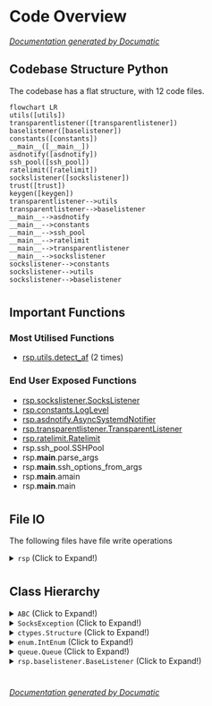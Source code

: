# Code Overview

[_Documentation generated by Documatic_](https://www.documatic.com)

<!---Documatic-section-Codebase Structure Python-start--->
## Codebase Structure Python

The codebase has a flat structure, with 12 code files.

<!---Documatic-block-system_architecture-start--->
```mermaid
flowchart LR
utils([utils])
transparentlistener([transparentlistener])
baselistener([baselistener])
constants([constants])
__main__([__main__])
asdnotify([asdnotify])
ssh_pool([ssh_pool])
ratelimit([ratelimit])
sockslistener([sockslistener])
trust([trust])
keygen([keygen])
transparentlistener-->utils
transparentlistener-->baselistener
__main__-->asdnotify
__main__-->constants
__main__-->ssh_pool
__main__-->ratelimit
__main__-->transparentlistener
__main__-->sockslistener
sockslistener-->constants
sockslistener-->utils
sockslistener-->baselistener
```
<!---Documatic-block-system_architecture-end--->

# #
<!---Documatic-section-Codebase Structure Python-end--->

<!---Documatic-section-Important Functions-start--->
## Important Functions

<!---Documatic-block-important_funcs-start--->
<!---Documatic-block-most_used_funcs-start--->
### Most Utilised Functions

* [rsp.utils.detect_af](3-rsp_utils.md#rsp.utils.detect_af) (2 times)
<!---Documatic-block-most_used_funcs-end--->

<!---Documatic-block-end_user_funcs-start--->
### End User Exposed Functions

* [rsp.sockslistener.SocksListener](9-rsp_sockslistener.md#rsp.sockslistener.SocksListener)
* [rsp.constants.LogLevel](5-rsp_constants.md#rsp.constants.LogLevel)
* [rsp.asdnotify.AsyncSystemdNotifier](7-rsp_asdnotify.md#rsp.asdnotify.AsyncSystemdNotifier)
* [rsp.transparentlistener.TransparentListener](4-rsp_transparentlistener.md#rsp.transparentlistener.TransparentListener)
* [rsp.ratelimit.Ratelimit](10-rsp_ratelimit.md#rsp.ratelimit.Ratelimit)
* rsp.ssh_pool.SSHPool
* rsp.__main__.parse_args
* rsp.__main__.ssh_options_from_args
* rsp.__main__.amain
* rsp.__main__.main
<!---Documatic-block-end_user_funcs-end--->
<!---Documatic-block-important_funcs-end--->

# #
<!---Documatic-section-Important Functions-end--->

<!---Documatic-section-File IO-start--->
## File IO

<!---Documatic-block-file_io-start--->
The following files have file write operations

<!---Documatic-block-rsp-start--->
<details>
	<summary><code>rsp</code> (Click to Expand!)</summary>

* rsp.trust
</details>
<!---Documatic-block-rsp-end--->
<!---Documatic-block-file_io-end--->

# #
<!---Documatic-section-File IO-end--->

<!---Documatic-section-Class Hierarchy-start--->
## Class Hierarchy

<!---Documatic-block-ABC-start--->
<details>
	<summary><code>ABC</code> (Click to Expand!)</summary>

* rsp.baselistener.BaseListener
</details>
<!---Documatic-block-ABC-end--->

<!---Documatic-block-SocksException-start--->
<details>
	<summary><code>SocksException</code> (Click to Expand!)</summary>

* rsp.sockslistener.BadAddress
* rsp.sockslistener.BadAuthMethod
* rsp.sockslistener.BadVersion
</details>
<!---Documatic-block-SocksException-end--->

<!---Documatic-block-ctypes.Structure-start--->
<details>
	<summary><code>ctypes.Structure</code> (Click to Expand!)</summary>

* rsp.transparentlistener.sockaddr
* rsp.transparentlistener.sockaddr_in
* rsp.transparentlistener.sockaddr_in6
</details>
<!---Documatic-block-ctypes.Structure-end--->

<!---Documatic-block-enum.IntEnum-start--->
<details>
	<summary><code>enum.IntEnum</code> (Click to Expand!)</summary>

* [rsp.constants.LogLevel](5-rsp_constants.md#rsp.constants.LogLevel)
</details>
<!---Documatic-block-enum.IntEnum-end--->

<!---Documatic-block-queue.Queue-start--->
<details>
	<summary><code>queue.Queue</code> (Click to Expand!)</summary>

* rsp.utils.OverflowingQueue
</details>
<!---Documatic-block-queue.Queue-end--->

<!---Documatic-block-rsp.baselistener.BaseListener-start--->
<details>
	<summary><code>rsp.baselistener.BaseListener</code> (Click to Expand!)</summary>

* [rsp.sockslistener.SocksListener](9-rsp_sockslistener.md#rsp.sockslistener.SocksListener)
* [rsp.transparentlistener.TransparentListener](4-rsp_transparentlistener.md#rsp.transparentlistener.TransparentListener)
</details>
<!---Documatic-block-rsp.baselistener.BaseListener-end--->

# #
<!---Documatic-section-Class Hierarchy-end--->

[_Documentation generated by Documatic_](https://www.documatic.com)